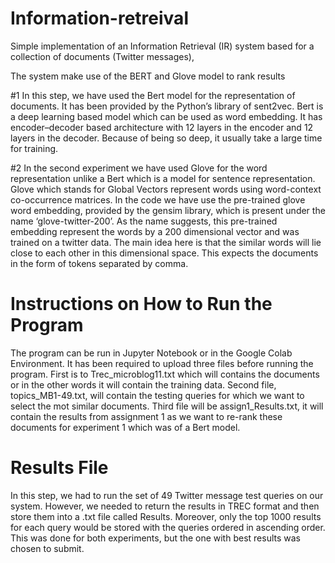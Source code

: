 # Information-retreival

Simple implementation of an Information Retrieval (IR) system based for a collection of documents (Twitter messages),

The system make use of the BERT and Glove model to rank results 

#1 In this step, we have used the Bert model for the representation of documents. It has been provided by the Python’s library of sent2vec. Bert is a deep learning based model which can be used as word embedding. It has encoder–decoder based architecture with 12 layers in the encoder and 12 layers in the decoder. Because of being so deep, it usually take a large time for training. 


#2 In the second experiment we have used Glove for the word representation unlike a Bert which is a model for sentence representation. Glove which stands for Global Vectors represent words using word-context co-occurrence matrices. In the code we have use the pre-trained glove word embedding, provided by the gensim library, which is present under the name ‘glove-twitter-200’. As the name suggests, this pre-trained embedding represent the words by a 200 dimensional vector and was trained on a twitter data. The main idea here is that the similar words will lie close to each other in this dimensional space. This expects the documents in the form of tokens separated by comma. 


###
# Instructions on How to Run the Program
The program can be run in Jupyter Notebook or in the Google Colab Environment. It has been required to upload three files before running the program. First is to Trec_microblog11.txt which will contains the documents or in the other words it will contain the training data. Second file, topics_MB1-49.txt, will contain the testing queries for which we want to select the mot similar documents. Third file will be assign1_Results.txt, it will contain the results from assignment 1 as we want to re-rank these documents for experiment 1 which was of a Bert model.  

# Results File
In this step, we had to run the set of 49 Twitter message test queries on our system. However, we needed to return the results in TREC format and then store them into a .txt file called Results. Moreover, only the top 1000 results for each query would be stored with the queries ordered in ascending order. This was done for both experiments, but the one with best results was chosen to submit.

